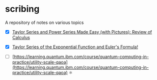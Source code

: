 # scribing
A repository of notes on various topics
- [x] [Taylor Series and Power Series Made Easy (with Pictures): Review of Calculus](https://www.youtube.com/watch?v=ebfOSDj4j3I)
- [x] [Taylor Series of the Exponential Function and Euler's Formula!](https://www.youtube.com/watch?v=H0Zbg_CqMCs)

- [ ] [https://learning.quantum.ibm.com/course/quantum-computing-in-practice/utility-scale-qaoa](https://learning.quantum.ibm.com/course/quantum-computing-in-practice/utility-scale-qaoa) ⚛️
